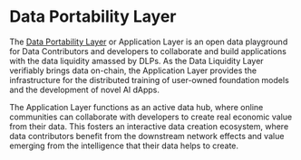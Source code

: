 # Data Portability Layer

The [Data Portability Layer](./) or Application Layer is an open data playground for Data Contributors and developers to collaborate and build applications with the data liquidity amassed by DLPs. As the Data Liquidity Layer verifiably brings data on-chain, the Application Layer provides the infrastructure for the distributed training of user-owned foundation models and the development of novel AI dApps.

The Application Layer functions as an active data hub, where online communities can collaborate with developers to create real economic value from their data. This fosters an interactive data creation ecosystem, where data contributors benefit from the downstream network effects and value emerging from the intelligence that their data helps to create.
